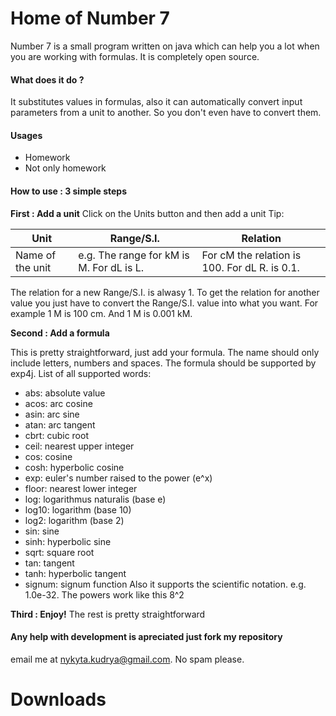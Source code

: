 # Home of Number 7
Number 7 is a small program written on java which can help you a lot when you are working with formulas. It is completely open source.
#### What does it do ?
It substitutes values in formulas, also it can automatically convert input parameters from a unit to another. So you don't even have to convert them. 
#### Usages
* Homework
* Not only homework
#### How to use : 3 simple steps
**First : Add a unit**
Click on the Units button and then add a unit
Tip:

Unit|Range/S.I.|Relation
----------------|--------------|------------
Name of the unit|e.g. The range for kM is M. For dL is L.|For cM the relation is 100. For dL R. is 0.1.

The relation for a new Range/S.I. is alwasy 1. To get the relation for another value you just have to convert the Range/S.I. value into what you want. For example 1 M is 100 cm. And 1 M is 0.001 kM.

**Second : Add a formula**

This is pretty straightforward, just add your formula. 
The name should only include letters, numbers and spaces.
The formula should be supported by exp4j.
List of all supported words:
* abs: absolute value
* acos: arc cosine
* asin: arc sine
* atan: arc tangent
* cbrt: cubic root
* ceil: nearest upper integer
* cos: cosine
* cosh: hyperbolic cosine
* exp: euler's number raised to the power (e^x)
* floor: nearest lower integer
* log: logarithmus naturalis (base e)
* log10: logarithm (base 10)
* log2: logarithm (base 2)
* sin: sine
* sinh: hyperbolic sine
* sqrt: square root
* tan: tangent
* tanh: hyperbolic tangent
* signum: signum function
Also it supports the scientific notation. e.g. 1.0e-32. 
The powers work like this 8^2

**Third : Enjoy!**
The rest is pretty straightforward
#### Any help with development is apreciated just fork my repository
email me at nykyta.kudrya@gmail.com. No spam please.

# Downloads






